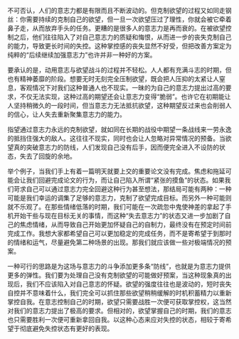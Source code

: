 不可否认，人们的意志力都是有限而且不断波动的。但克制欲望的过程又如同走钢丝：你需要持续的克制自己的欲望，但一旦一次欲望压过了理性，你就会被它牵着鼻子走，从而放弃手头的任务。更糟的是很多人的意志力是再而衰的。在被欲望控制之后，他们往往陷入了对自己意志力的质疑和悔恨，从而进一步的丧失克制自己的能力，导致更长时间的失控。这种掌控感的丧失显然不好受，但把改善方案定为纯粹的“后续继续加强意志力”也许并非一种好的方案。

要承认的是，动用意志与欲望战斗的过程并不轻松。人人都有充满斗志的时期，但也有精神萎靡的阶段。想要无时无刻完全压制欲望，既会把人压抑的太紧让人窒息，客观情况下对我们这种普通人也不现实。一昧的为自己的意志力提出过高的要求，不仅无法实现，这种过高的期望还会让意志力变得“脆弱”。也许它在初期能让人坚持稍微久的一段时间，但当意志力无法抵抗欲望，这种期望反过来也会削弱人的信心，让人失去重新聚集意志力的能力。

指望通过意志力永远的克制欲望，就如同在长期的战役中期望一条战线来一劳永逸的抵挡住强大的敌人。这往往不现实，同时也会让人忽略对异常情况的预备。当欲望真的突破意志力的防线，人们发现自己没有后手，因而便完全进入不设防的状态，失去了回旋的余地。

举个例子，当我们手上有着一篇明天就要上交的重要论文没有完成。焦虑和拖延可能会让我们回避完成论文的行为，而让自己陷入所谓“紧张的摸鱼”的状态。如果我们苛求自己可以通过意志力完全回避这种行为甚至想法，那结局可能有两种：一种可能是我们幸运的调集了足够的意志力，克制了欲望完成目标。而另外一种可能则就不乐观了。在那些情绪低落的时期，我们可能在一次疏忽中鬼使神差的拿起了手机开始干些与现在目标无关的事情，而这种“失去意志力”的状态又进一步加剧了自己的焦虑情绪，从而导致自己开始更加怀疑自己的自制力，最终没有在预定时间前完成工作。我想大家都希望自己可以更加稳定的完成任务，而不是寄希望于到那时的情绪和运气，尽量避免第二种场景的出现。那我们就应该做一些对极端情况的预案。

一种可行的思路是为这场与意志力的斗争添加更多条“防线”，也就是为意志力提供更多的弹性。我们要为处理自己没有克制欲望的可能做好预案，当这种现象真的出现后，我们不应该陷入对自己意志的怀疑。欲望的强度往往也是波动的，短时丧失自控并不意味着什么，我们完全可以抓住那些欲望稍稍缓解的时机积蓄精力以重新掌控自我。在意志控制自己的时期，欲望只需要战胜一次便可获取掌控权，这当然对我们的意志力提出了极高的要求。但相对的，欲望掌握自己的时期，我们的意志也只需要胜利一次便可重新拿回自我。以这种心态来应对失控的状态，相较于寄希望于彻底避免失控状态有更好的表现。